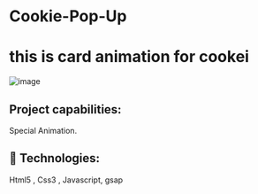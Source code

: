 # Cookie-Pop-Up
# this is card animation for  cookei 
![image](https://github.com/sorenammd/Cookie-Pop-Up/assets/107199800/c1341107-ba89-453e-bcec-6e85abe98bde)
## Project capabilities:

Special Animation.

## 🚀 Technologies:

Html5 , Css3 , Javascript, gsap
